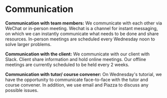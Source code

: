 # Communication

**Communication with team members:**
We communicate with each other via WeChat or in-person meeting. Wechat is a channel for instant messaging, on which we can instantly communicate what needs to be done and share resources. In-person meetings are scheduled every Wednesday noon to solve larger problems.

**Communication with the client:**
We communicate with our client with Slack. Client share information and hold online meetings. Our offline meetings are currently scheduled to be held every 2 weeks. 

**Communication with tutor/ course convener:**
On Wednesday's tutorial, we have the opportunity to communicate face-to-face with the tutor and course convener. In addition, we use email and Piazza to discuss any possible issues.
